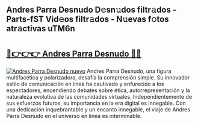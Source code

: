 ## Andres Parra Desnudo D𝚎sn𝚞dos filtr𝚊dos - Parts-fST Vid𝚎os filtr𝚊dos - N𝚞evas f𝚘tos atr𝚊ctivas uTM6n

# <h2><a href="http://mb0cuu.tromn.icu/?c=Andres+Parra+Desnudo">🔗👉👉👉 Andres Parra Desnudo 🔗🔗</a></h2>

[![Andres Parra Desnudo nuevo](https://i.imgur.com/pEAQMta.gif)](http://mb0cuu.tromn.icu/?c=Andres+Parra+Desnudo)
Andres Parra Desnudo, una figura multifacética y polarizadora, desafía la comprensión simple. Su innovador estilo de comunicación en línea ha cautivado y enfurecido a los espectadores, encendiendo debates sobre ética, autorrepresentación y la naturaleza evolutiva de las comunidades virtuales. Independientemente de sus esfuerzos futuros, su importancia en la era digital es innegable. Con una dedicación inquebrantable y un encanto innegable, el viaje de Andres Parra Desnudo en el universo en línea es interminable.
